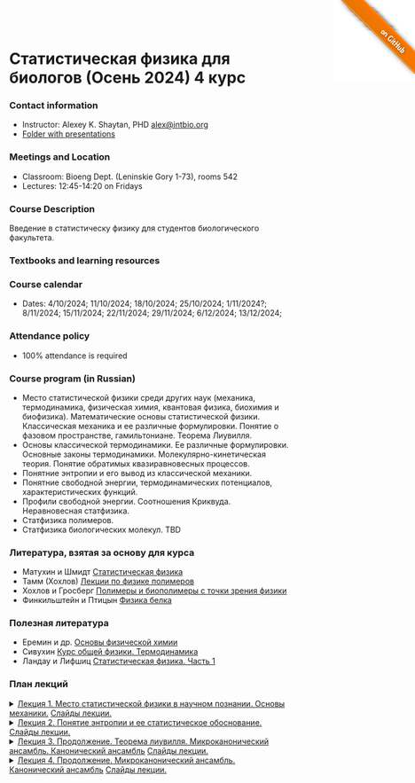 <a href="https://github.com/intbio/statphys_2024/blob/main/index.md"><img style="position: absolute; top: 0; right: 0; border: 0;" src="gitimg.png" alt="To GitHub"></a>
# Статистическая физика для биологов (Осень 2024) 4 курс 

### Contact information
- Instructor: Alexey K. Shaytan, PHD alex@intbio.org
- [Folder with presentations]()

### Meetings and Location
- Classroom: Bioeng Dept. (Leninskie Gory 1-73), rooms 542
- Lectures: 12:45-14:20 on Fridays


### Course Description
Введение в статистическу физику для студентов биологического факультета. 
 
### Textbooks and learning resources

### Course calendar
- Dates: 4/10/2024; 11/10/2024; 18/10/2024; 25/10/2024; 1/11/2024?; 8/11/2024; 15/11/2024; 22/11/2024; 29/11/2024; 6/12/2024; 13/12/2024;

### Attendance policy
- 100% attendance is required



### Course program (in Russian)

- Место статистической физики среди других наук (механика, термодинамика, физическая химия, квантовая физика, биохимия и биофизика). Математические основы статистической физики. Классическая механика и ее различные формулировки. Понятие о фазовом пространстве, гамильтониане. Теорема Лиувилля.
- Основы классической термодинамики. Ее различные формулировки. Основные законы термодинамики. Молекулярно-кинетическая теория. Понятие обратимых квазиравновесных процессов.
- Понятние энтропии и его вывод из классической механики.
- Понятние свободной энергии, термодинамических потенциалов, характеристических функций.
- Профили свободной энергии. Соотношения Криквуда. Неравновесная статфизика.
- Статфизика полимеров.
- Статфизика биологических молекул.
TBD

### Литература, взятая за основу для курса
- Матухин и Шмидт [Статистическая физика](https://lib.kgeu.ru/irbis64r_15/scan/188эл.pdf)
- Тамм (Хохлов) [Лекции по физике полимеров](https://teach-in.ru/file/synopsis/pdf/polymer-physics-M.pdf)
- Хохлов и Гросберг [Полимеры и биополимеры с точки зрения физики](https://www.labirint.ru/books/487320/)
- Финкильштейн и Птицын [Физика белка](https://mol.bio.msu.ru/res/DOC61/2012_Book_fizika_belka.pdf)

### Полезная литература
- Еремин и др. [Основы физической химии](https://studizba.com/show/1134485-1-vv-eremin-ia-uspenskaya-si-kargov-ne.html)
- Сивухин [Курс общей физики. Термодинамика](http://dec1.sinp.msu.ru/~panov/LibBooks/SIVUKHIN/Sivuhin_D.V._Kurs_obwej_fiziki._Tom_2-arpg75zl9bj.pdf)
- Ландау и Лифшиц [Статистическая физика. Часть 1](https://ftfsite.ru/wp-content/files/landau_statfiz_4.2.pdf)

### План лекций

<details><summary><ins>Лекция 1. Место статистической физики в научном познании. Основы механики.</ins> 
<a href="https://www.dropbox.com/scl/fi/wn5dp105p4pzim8j6k7wq/Lecture1.ppt?rlkey=9xedwjx2h1hp9xc5bbir1w2hp&dl=0">Слайды лекции.</a> </summary>
<br>
</details>

<details><summary><ins>Лекция 2. Понятие энтропии и ее статистическое обоснование.</ins> 
<a href="https://www.dropbox.com/scl/fi/l6eg48xbdwhrnovkgivbo/Lecture2.ppt?rlkey=9dd9e5d5dy2n5mqvfdxv2ob6d&dl=0">Слайды лекции.</a> </summary>
<br>
</details>

<details><summary><ins>Лекция 3. Продолжение. Теорема лиувилля. Микроканонический ансамбль. Канонический ансамбль</ins> 
<a href="https://www.dropbox.com/scl/fi/0taqj8fzjwsnh7h93pw0l/Lecture3.ppt?rlkey=cb8lyj2btdab7g37a23zvfkok&dl=0">Слайды лекции.</a> </summary>
<br>
</details>
<details><summary><ins>Лекция 4. Продолжение. Микроканонический ансамбль. Канонический ансамбль</ins> 
<a href="https://www.dropbox.com/scl/fi/sumqtav3dp2ebcu1jqjp6/Lecture4.ppt?rlkey=vie0b8yqw7kgsi2whh9gdz3d7&dl=0">Слайды лекции.</a> </summary>
<br>

 <details><summary><ins>Лекция 5. Энтропия и ее свойства. Учет квантовых эффектов.  Парадокс Гиббса. Энтропия Больцмана и Гиббса. Информационная энтропия.
</ins> 
<a href="https://www.dropbox.com/scl/fi/1fr8a3t197yeb56dggqct/Lecture5.ppt?rlkey=0k4recfb3ee2vanq4m38bsea4&dl=0">Слайды лекции.</a> </summary>
<br>
</details>

 ### Отчетность по курсу
 - Зачет. Нужно будет уметь вывести основные формулы статфизики и ответить на вопросы по ним.

### Вопросы к экзамену
